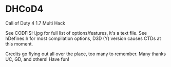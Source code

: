 # DHCoD4
Call of Duty 4 1.7 Multi Hack

See CODFISH.jpg for full list of options/features, it's a text file.
See hDefines.h for most compilation options, D3D (Y) version causes CTDs at this moment.

Credits go flying out all over the place, too many to remember. Many thanks UC, GD, and others! Have fun!
